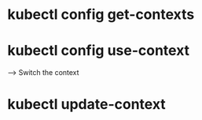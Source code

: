 # kubectl config get-contexts

# kubectl config use-context
--> Switch the context

# kubectl update-context
